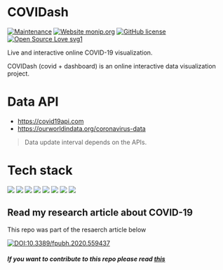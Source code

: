 # COVIDash
[![Maintenance](https://img.shields.io/badge/Maintained%3F-yes-green.svg)](https://github.com/mirajus-salehin/COVIDash/graphs/commit-activity)
[![Website monip.org](https://img.shields.io/website-up-down-green-red/http/monip.org.svg)](https://covidash-live.vercel.app/)
[![GitHub license](https://img.shields.io/github/license/Naereen/StrapDown.js.svg)](https://github.com/mirajus-salehin/COVIDash/blob/master/LICENSE)
[![Open Source Love svg1](https://badges.frapsoft.com/os/v1/open-source.svg?v=103)](https://github.com/ellerbrock/open-source-badges/)




Live and interactive online COVID-19 visualization.

COVIDash (covid + dashboard) is an online interactive data visualization project.

# Data API

- https://covid19api.com
- https://ourworldindata.org/coronavirus-data

> Data update interval depends on the APIs.
# Tech stack
<img src="https://img.shields.io/badge/html5%20-%23E34F26.svg?&style=flat&logo=html5&logoColor=white"/>
<img src="https://img.shields.io/badge/css3%20-%231572B6.svg?&style=flat&logo=css3&logoColor=white"/>
<img src="https://img.shields.io/badge/javascript%20-%23323330.svg?&style=flat&logo=javascript&logoColor=%23F7DF1E"/>
<img src="https://img.shields.io/badge/bootstrap%20-%23563D7C.svg?&style=flat&logo=bootstrap&logoColor=white"/>
<img src="https://img.shields.io/badge/jquery%20-%230769AD.svg?&style=flat&logo=jquery&logoColor=white"/>
<img src="https://img.shields.io/badge/figma%20-%23F24E1E.svg?&style=flat&logo=figma&logoColor=white"/>
<img src="https://img.shields.io/badge/git%20-%23F05033.svg?&style=flat&logo=git&logoColor=white"/>
<img src="https://img.shields.io/badge/vercel%20-%23000000.svg?&style=flat&logo=vercel&logoColor=white"/>

## Read my research article about COVID-19 
This repo was part of the resaerch article below 

[![DOI:10.3389/fpubh.2020.559437](https://zenodo.org/badge/DOI/10.3389/fpbuh.2020.559437.svg)](https://doi.org/10.3389/fpubh.2020.559437)



##### If you want to contribute to this repo please read [this](https://github.com/mirajus-salehin/COVIDash/blob/master/CONTRIBUTING.md)
